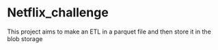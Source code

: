 # Netflix_challenge
This project aims to make an ETL in a parquet file and then store it in the blob storage
